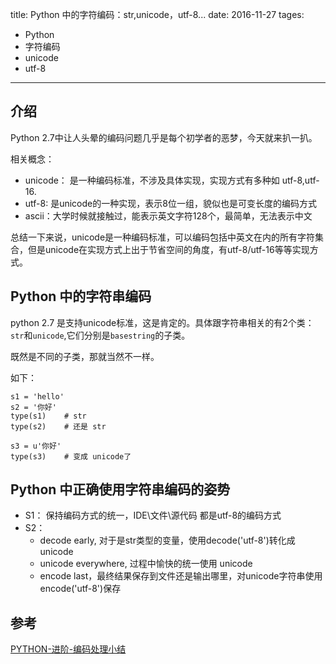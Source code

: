 title: Python 中的字符编码：str,unicode，utf-8...
date: 2016-11-27
tages:
- Python
- 字符编码
- unicode
- utf-8
-----

## 介绍

Python 2.7中让人头晕的编码问题几乎是每个初学者的恶梦，今天就来扒一扒。

相关概念：
- unicode： 是一种编码标准，不涉及具体实现，实现方式有多种如 utf-8,utf-16.
- utf-8: 是unicode的一种实现，表示8位一组，貌似也是可变长度的编码方式
- ascii：大学时候就接触过，能表示英文字符128个，最简单，无法表示中文

总结一下来说，unicode是一种编码标准，可以编码包括中英文在内的所有字符集合，但是unicode在实现方式上出于节省空间的角度，有utf-8/utf-16等等实现方式。

## Python 中的字符串编码

python 2.7 是支持unicode标准，这是肯定的。具体跟字符串相关的有2个类：`str`和`unicode`,它们分别是`basestring`的子类。

既然是不同的子类，那就当然不一样。

如下：
```
s1 = 'hello'
s2 = '你好'
type(s1)    # str
type(s2)    # 还是 str

s3 = u'你好'
type(s3)    # 变成 unicode了

```

## Python 中正确使用字符串编码的姿势

- S1： 保持编码方式的统一，IDE\文件\源代码 都是utf-8的编码方式
- S2：
    - decode early, 对于是str类型的变量，使用decode('utf-8')转化成unicode
    - unicode everywhere, 过程中愉快的统一使用 unicode
    - encode last，最终结果保存到文件还是输出哪里，对unicode字符串使用encode('utf-8')保存


## 参考

[PYTHON-进阶-编码处理小结](http://wklken.me/posts/2013/08/31/python-extra-coding-intro.html)